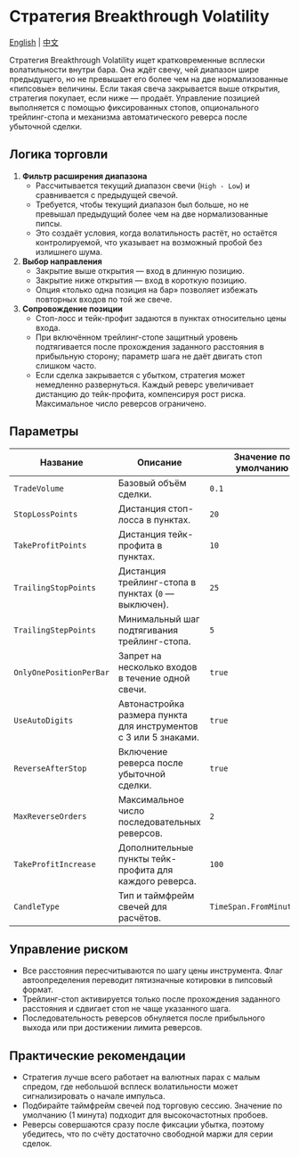 # Стратегия Breakthrough Volatility
[English](README.md) | [中文](README_cn.md)

Стратегия Breakthrough Volatility ищет кратковременные всплески волатильности внутри бара. Она ждёт свечу, чей диапазон шире предыдущего, но не превышает его более чем на две нормализованные «пипсовые» величины. Если такая свеча закрывается выше открытия, стратегия покупает, если ниже — продаёт. Управление позицией выполняется с помощью фиксированных стопов, опционального трейлинг-стопа и механизма автоматического реверса после убыточной сделки.

## Логика торговли

1. **Фильтр расширения диапазона**
   - Рассчитывается текущий диапазон свечи (`High - Low`) и сравнивается с предыдущей свечой.
   - Требуется, чтобы текущий диапазон был больше, но не превышал предыдущий более чем на две нормализованные пипсы.
   - Это создаёт условия, когда волатильность растёт, но остаётся контролируемой, что указывает на возможный пробой без излишнего шума.
2. **Выбор направления**
   - Закрытие выше открытия — вход в длинную позицию.
   - Закрытие ниже открытия — вход в короткую позицию.
   - Опция «только одна позиция на бар» позволяет избежать повторных входов по той же свече.
3. **Сопровождение позиции**
   - Стоп-лосс и тейк-профит задаются в пунктах относительно цены входа.
   - При включённом трейлинг-стопе защитный уровень подтягивается после прохождения заданного расстояния в прибыльную сторону; параметр шага не даёт двигать стоп слишком часто.
   - Если сделка закрывается с убытком, стратегия может немедленно развернуться. Каждый реверс увеличивает дистанцию до тейк-профита, компенсируя рост риска. Максимальное число реверсов ограничено.

## Параметры

| Название | Описание | Значение по умолчанию | Оптимизация |
| --- | --- | --- | --- |
| `TradeVolume` | Базовый объём сделки. | `0.1` | Да |
| `StopLossPoints` | Дистанция стоп-лосса в пунктах. | `20` | Да |
| `TakeProfitPoints` | Дистанция тейк-профита в пунктах. | `10` | Да |
| `TrailingStopPoints` | Дистанция трейлинг-стопа в пунктах (`0` — выключен). | `25` | Нет |
| `TrailingStepPoints` | Минимальный шаг подтягивания трейлинг-стопа. | `5` | Нет |
| `OnlyOnePositionPerBar` | Запрет на несколько входов в течение одной свечи. | `true` | Нет |
| `UseAutoDigits` | Автонастройка размера пункта для инструментов с 3 или 5 знаками. | `true` | Нет |
| `ReverseAfterStop` | Включение реверса после убыточной сделки. | `true` | Нет |
| `MaxReverseOrders` | Максимальное число последовательных реверсов. | `2` | Нет |
| `TakeProfitIncrease` | Дополнительные пункты тейк-профита для каждого реверса. | `100` | Нет |
| `CandleType` | Тип и таймфрейм свечей для расчётов. | `TimeSpan.FromMinutes(1)` | Нет |

## Управление риском

- Все расстояния пересчитываются по шагу цены инструмента. Флаг автоопределения переводит пятизначные котировки в пипсовый формат.
- Трейлинг-стоп активируется только после прохождения заданного расстояния и сдвигает стоп не чаще указанного шага.
- Последовательность реверсов обнуляется после прибыльного выхода или при достижении лимита реверсов.

## Практические рекомендации

- Стратегия лучше всего работает на валютных парах с малым спредом, где небольшой всплеск волатильности может сигнализировать о начале импульса.
- Подбирайте таймфрейм свечей под торговую сессию. Значение по умолчанию (1 минута) подходит для высокочастотных пробоев.
- Реверсы совершаются сразу после фиксации убытка, поэтому убедитесь, что по счёту достаточно свободной маржи для серии сделок.
